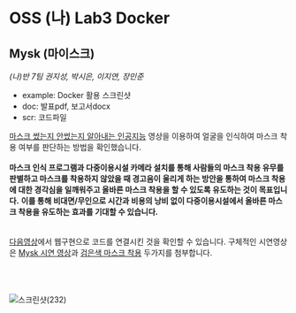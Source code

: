 # OSS (나) Lab3 Docker

## Mysk (마이스크)
*(나)반 7팀*
*권지성, 박시은, 이지연, 장민준*
+ example: Docker 활용 스크린샷
+ doc: 발표pdf, 보고서docx
+ scr: 코드파일
 
[마스크 썼는지 안썼는지 알아내는 인공지능](https://www.youtube.com/watch?v=ncIyy1doSJ8&t=408s) 영상을 이용하여 얼굴을 인식하여 마스크 착용 여부를 판단하는 방법을 확인했습니다. 
<br/><br/>
**마스크 인식 프로그램과 다중이용시설 카메라 설치를 통해 사람들의 마스크 착용 유무를 판별하고 마스크를 착용하지 않았을 때 경고음이 울리게 하는 방안을 통하여 마스크 착용에 대한 경각심을 일깨워주고 올바른 마스크 착용을 할 수 있도록 유도하는 것이 목표입니다.**
**이를 통해 비대면/무인으로 시간과 비용의 낭비 없이 다중이용시설에서 올바른 마스크 착용을 유도하는 효과를 기대할 수 있습니다.**
<br/><br/><br/>
[다음영상](https://youtu.be/77FDhErHyjo)에서 웹구현으로 코드를 연결시킨 것을 확인할 수 있습니다. 구체적인 시연영상은 [Mysk 시연 영상](https://youtu.be/rcZo9Og8CxY)과 [검은색 마스크 착용](https://youtu.be/YFCvS6lLdAI) 두가지를 첨부합니다. 
<br/><br/><br/><br/>

![스크린샷(232)](https://user-images.githubusercontent.com/83858670/145216255-7c559f17-b49f-4726-a44a-b77928a4d9d2.png)
